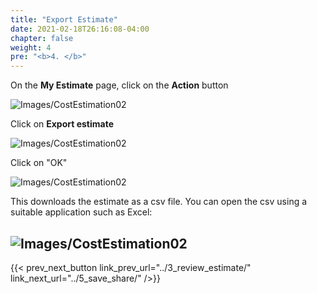```yaml
---
title: "Export Estimate"
date: 2021-02-18T26:16:08-04:00
chapter: false
weight: 4
pre: "<b>4. </b>"
---
```


On the **My Estimate** page, click on the **Action** button

![Images/CostEstimation02](/Cost/100_Cost_Estimation/Images/CostEstimation25.png)

Click on  **Export estimate** 

![Images/CostEstimation02](/Cost/100_Cost_Estimation/Images/CostEstimation26.png)

Click on "OK"

![Images/CostEstimation02](/Cost/100_Cost_Estimation/Images/CostEstimation27.png)

This downloads the estimate as a csv file. You can open the csv using a suitable application such as Excel: 

![Images/CostEstimation02](/Cost/100_Cost_Estimation/Images/CostEstimation28.png)
---


{{< prev_next_button link_prev_url="../3_review_estimate/" link_next_url="../5_save_share/" />}}


